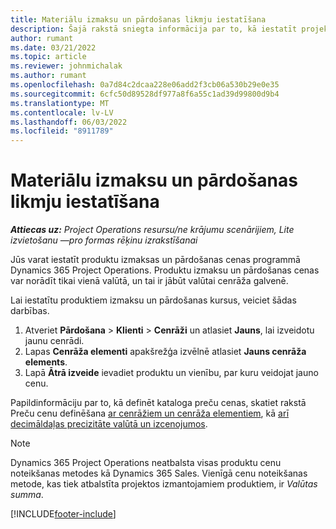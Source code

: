 ```yaml
---
title: Materiālu izmaksu un pārdošanas likmju iestatīšana
description: Šajā rakstā sniegta informācija par to, kā iestatīt projektos izmantoto materiālu izmaksu un pārdošanas likmes.
author: rumant
ms.date: 03/21/2022
ms.topic: article
ms.reviewer: johnmichalak
ms.author: rumant
ms.openlocfilehash: 0a7d84c2dcaa228e06add2f3cb06a530b29e0e35
ms.sourcegitcommit: 6cfc50d89528df977a8f6a55c1ad39d99800d9b4
ms.translationtype: MT
ms.contentlocale: lv-LV
ms.lasthandoff: 06/03/2022
ms.locfileid: "8911789"
---
```

# <a name="set-up-cost-and-sales-rates-for-materials"></a>Materiālu izmaksu un pārdošanas likmju iestatīšana

_**Attiecas uz:** Project Operations resursu/ne krājumu scenārijiem, Lite izvietošanu —pro formas rēķinu izrakstīšanai_

Jūs varat iestatīt produktu izmaksas un pārdošanas cenas programmā Dynamics 365 Project Operations. Produktu izmaksu un pārdošanas cenas var norādīt tikai vienā valūtā, un tai ir jābūt valūtai cenrāža galvenē.

Lai iestatītu produktiem izmaksu un pārdošanas kursus, veiciet šādas darbības. 

1. Atveriet **Pārdošana** > **Klienti** > **Cenrāži** un atlasiet **Jauns**, lai izveidotu jaunu cenrādi. 
2. Lapas **Cenrāža elementi** apakšrežģa izvēlnē atlasiet **Jauns cenrāža elements**. 
3. Lapā **Ātrā izveide** ievadiet produktu un vienību, par kuru veidojat jauno cenu.

Papildinformāciju par to, kā definēt kataloga preču cenas, skatiet rakstā Preču cenu definēšana [ar cenrāžiem un cenrāža elementiem](/dynamics365/sales/create-price-lists-price-list-items-define-pricing-products), kā [arī decimāldaļas precizitāte valūtā un izcenojumos](/dynamics365/sales/decimal-precision-currency-pricing).
> [!NOTE]
> Dynamics 365 Project Operations neatbalsta visas produktu cenu noteikšanas metodes kā Dynamics 365 Sales. Vienīgā cenu noteikšanas metode, kas tiek atbalstīta projektos izmantojamiem produktiem, ir *Valūtas summa*.


[!INCLUDE[footer-include](../includes/footer-banner.md)]
